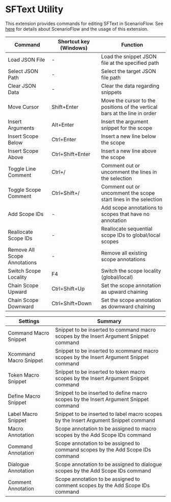 # SFText Utility

This extension provides commands for editing SFText in ScenarioFlow. See [here](https://github.com/dotprologue/ScenarioFlow.git) for details about ScenarioFlow and the usage of this extension.

| Command | Shortcut key (Windows) | Function |
| --- | --- | --- |
| Load JSON File | - | Load the snippet JSON file at the specified path |
| Select JSON Path | - | Select the target JSON file path |
| Clear JSON Data | - | Clear the data regarding snippets |
| Move Cursor | Shift+Enter | Move the cursor to the positions of the vertical bars at the line in order |
| Insert Arguments | Alt+Enter | Insert the argument snippet for the scope |
| Insert Scope Below | Ctrl+Enter | Insert a new line below the scope |
| Insert Scope Above | Ctrl+Shift+Enter | Insert a new line above the scope |
| Toggle Line Comment | Ctrl+/ | Comment out or uncomment the lines in the selection |
| Toggle Scope Comment | Ctrl+Shift+/ | Comment out or uncomment the scope start lines in the selection |
| Add Scope IDs | - | Add scope annotations to scopes that have no annotation |
| Reallocate Scope IDs | - | Reallocate sequential scope IDs to global/local scopes |
| Remove All Scope Annotations | - | Remove all existing scope annotations |
| Switch Scope Locality | F4 | Switch the scope locality (global/local) |
| Chain Scope Upward | Ctrl+Shift+Up | Set the scope annotation as upward chaining |
| Chain Scope Downward | Ctrl+Shift+Down | Set the scope annotation as downward chaining |

| Settings | Summary |
| --- | --- |
| Command Macro Snippet | Snippet to be inserted to command macro scopes by the Insert Argument Snippet command |
| Xcommand Macro Snippet | Snippet to be inserted to xcommand macro scopes by the Insert Argument Snippet command |
| Token Macro Snippet | Snippet to be inserted to token macro scopes by the Insert Argument Snippet command |
| Define Macro Snippet | Snippet to be inserted to define macro scopes by the Insert Argument Snippet command |
| Label Macro Snippet | Snippet to be inserted to label macro scopes by the Insert Argument Snippet command |
| Macro Annotation | Scope annotation to be assigned to macro scopes by the Add Scope IDs command |
| Command Annotation | Scope annotation to be assigned to command scopes by the Add Scope IDs command |
| Dialogue Annotation | Scope annotation to be assigned to dialogue scopes by the Add Scope IDs command |
| Comment Annotation | Scope annotation to be assigned to comment scopes by the Add Scope IDs command |